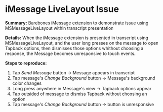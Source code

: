 # iMessage LiveLayout Issue
**Summary:** Barebones iMessage extension to demonstrate issue using MSMessageLiveLayout within transcript presentation

**Details:** When the iMessage extension is presented in transcript using MSMessageLiveLayout, and the user long presses on the message to open Tapback options, then dismisses those options whithout choosing a response, the Message becomes unresponsive to touch events.

**Steps to reproduce:**
1. Tap *Send Message* button -> Message appears in transcript
2. Tap message's *Change Background* button -> Message's background color changes
3. Long press anywhere in Message's view -> Tapback options appear
4. Tap outsided of message to dismiss Tapback without choosing an option
5. Tap message's *Change Background* button -> button is unresponsive
